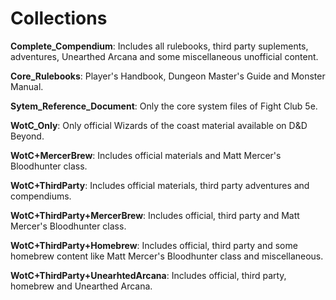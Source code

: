 # Collections

**Complete_Compendium**: Includes all rulebooks, third party suplements, adventures, Unearthed Arcana and some miscellaneous unofficial content.

**Core_Rulebooks**: Player's Handbook, Dungeon Master's Guide and Monster Manual.

**Sytem_Reference_Document**: Only the core system files of Fight Club 5e.

**WotC_Only**: Only official Wizards of the coast material available on D&D Beyond.

**WotC+MercerBrew**: Includes official materials and Matt Mercer's Bloodhunter class.

**WotC+ThirdParty**: Includes official materials, third party adventures and compendiums.

**WotC+ThirdParty+MercerBrew**: Includes official, third party and Matt Mercer's Bloodhunter class.

**WotC+ThirdParty+Homebrew**: Includes official, third party and some homebrew content like Matt Mercer's Bloodhunter class and miscellaneous.

**WotC+ThirdParty+UnearhtedArcana**: Includes official, third party, homebrew and Unearthed Arcana.